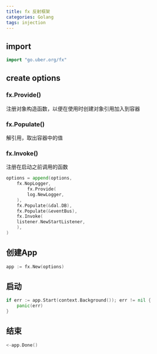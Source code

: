 ```yaml
---
title: fx 反射框架
categories: Golang
tags: injection
--- 
```


## import
```go
import "go.uber.org/fx"
```

## create options
### fx.Provide()
注册对象构造函数，以便在使用时创建对象引用加入到容器
### fx.Populate()
解引用，取出容器中的值
### fx.Invoke()
注册在启动之前调用的函数

```go
options = append(options,
    fx.NopLogger,
	    fx.Provide(
	    log.NewLogger,
	),
	fx.Populate(&dal.DB),
	fx.Populate(&eventBus),
	fx.Invoke(
	listener.NewStartListener,
	),
)
```

## 创建App
```go
app := fx.New(options)
```

## 启动

```go
if err := app.Start(context.Background()); err != nil {
    panic(err)
}
```

## 结束
```go
<-app.Done()
```
